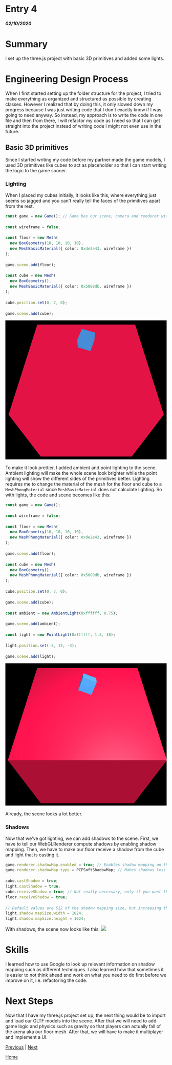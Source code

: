 # Entry 4
##### 02/10/2020

# Summary
I set up the three.js project with basic 3D primitives and added some lights.

# Engineering Design Process
When I first started setting up the folder structure for the project, I tried to make everything as organized and structured as possible by creating classes. However I realized that by doing this, it only slowed down my progress because I was just writing code that I don't exactly know if I was going to need anyway. So instead, my approach is to write the code in one file and then from there, I will refactor my code as I need so that I can get straight into the project instead of writing code I might not even use in the future.

## Basic 3D primitives
Since I started writing my code before my partner made the game models, I used 3D primitives like cubes to act as placeholder so that I can start writing the logic to the game sooner.

### Lighting
When I placed my cubes initially, it looks like this, where everything just seems so jagged and you can't really tell the faces of the primitives apart from the rest.

```typescript
const game = new Game(); // Game has our scene, camera and renderer with antialiasing enabled

const wireframe = false;

const floor = new Mesh(
  new BoxGeometry(10, 10, 10, 10),
  new MeshBasicMaterial({ color: 0xde2e43, wireframe })
);

game.scene.add(floor);

const cube = new Mesh(
  new BoxGeometry(),
  new MeshBasicMaterial({ color: 0x5089db, wireframe })
);

cube.position.set(0, 7, 0);

game.scene.add(cube);
```

![](https://github.com/alexy4744/apcsa-freedom-project/blob/master/entry04-1.png?raw=true)

To make it look prettier, I added ambient and point lighting to the scene. Ambient lighting will make the whole scene look brighter while the point lighting will show the different sides of the primitives better. Lighting requires me to change the material of the mesh for the floor and cube to a `MeshPhongMaterial` since `MeshBasicMaterial` does not calculate lighting. So with lights, the code and scene becomes like this:

```typescript
const game = new Game();

const wireframe = false;

const floor = new Mesh(
  new BoxGeometry(10, 10, 10, 10),
  new MeshPhongMaterial({ color: 0xde2e43, wireframe })
);

game.scene.add(floor);

const cube = new Mesh(
  new BoxGeometry(),
  new MeshPhongMaterial({ color: 0x5089db, wireframe })
);

cube.position.set(0, 7, 0);

game.scene.add(cube);

const ambient = new AmbientLight(0xffffff, 0.75);

game.scene.add(ambient);

const light = new PointLight(0xffffff, 1.5, 18);

light.position.set(-3, 15, -3);

game.scene.add(light);
```

![](https://github.com/alexy4744/apcsa-freedom-project/blob/master/entry04-2.png?raw=true)

Already, the scene looks a lot better.

### Shadows
Now that we've got lighting, we can add shadows to the scene. First, we have to tell our WebGLRenderer compute shadows by enabling shadow mapping. Then, we have to make our floor receive a shadow from the cube and light that is casting it.

```typescript
game.renderer.shadowMap.enabled = true; // Enables shadow mapping on the renderer
game.renderer.shadowMap.type = PCFSoftShadowMap; // Makes shadows less jagged using PCSS

cube.castShadow = true;
light.castShadow = true;
cube.receiveShadow = true; // Not really necessary, only if you want the cube to also receive a shadow
floor.receiveShadow = true;

// Default values are 512 of the shadow mapping size, but increasing them makes the shadows even smoother
light.shadow.mapSize.width = 1024;
light.shadow.mapSize.height = 1024;
```

With shadows, the scene now looks like this:
![](https://github.com/alexy4744/apcsa-freedom-project/blob/master/entry04-3.gif?raw=true)

# Skills
I learned how to use Google to look up relevant information on shadow mapping such as different techniques. I also learned how that sometimes it is easier to not think ahead and work on what you need to do first before we improve on it, i.e. refactoring the code.

# Next Steps
Now that I have my three.js project set up, the next thing would be to import and load our GLTF models into the scene. After that we will need to add game logic and physics such as gravity so that players can actually fall of the arena aka our floor mesh. After that, we will have to make it multiplayer and implement a UI.

[Previous](entry03.md) | [Next](entry05.md)

[Home](../README.md)
